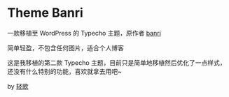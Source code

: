 Theme Banri
===========

一款移植至 WordPress 的 Typecho 主题，原作者 [banri](http://banri.me)

简单轻盈，不包含任何图片，适合个人博客

这是我移植的第二款 Typecho 主题，目前只是简单地移植然后优化了一点样式，还没有什么特别的功能，喜欢就拿去用吧~

by [轻歌](http://ires.eu.org)
